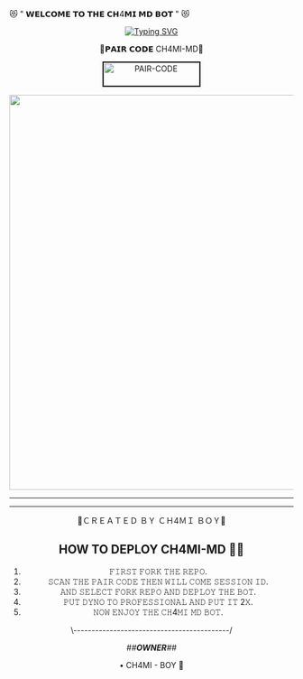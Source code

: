 😻 " 𝗪𝗘𝗟𝗖𝗢𝗠𝗘 𝗧𝗢 𝗧𝗛𝗘 𝗖𝗛4𝗠𝗜 𝗠𝗗 𝗕𝗢𝗧 " 😻


<div align="center">

     
 [![Typing SVG](https://readme-typing-svg.herokuapp.com?font=Rockstar-ExtraBold&color=F01&lines=CH4MI+MD+WATSAPP+USER+BOT)](https://git.io/typing-svg)



📍𝗣𝗔𝗜𝗥 𝗖𝗢𝗗𝗘 CH4MI-MD📍

<a href="https://pair-web-public.koyeb.app/"><img src="https://i.ibb.co/1G2gwG2/pair-code-btn-zusyco.png" alt="PAIR-CODE" border="2" width="170" height="41" ></a>


  <p align="center">
<a href="https://github.com/ch4miBOY/CH4MI-MD/new/main">
    <img src="https://i.ibb.co/xXZZQrk/a0cbc8b9a3873386.jpg"  width="700px">
</a>
<hr>

<hr>

🍁ＣＲＥＡＴＥＤ ＢＹ ＣＨ4ＭＩ ＢＯＹ🍁

## HOW TO DEPLOY CH4MI-MD 👨‍💻

1) 𝙵𝙸𝚁𝚂𝚃 𝙵𝙾𝚁𝙺 𝚃𝙷𝙴 𝚁𝙴𝙿𝙾.
2) 𝚂𝙲𝙰𝙽 𝚃𝙷𝙴 𝙿𝙰𝙸𝚁 𝙲𝙾𝙳𝙴 𝚃𝙷𝙴𝙽 𝚆𝙸𝙻𝙻 𝙲𝙾𝙼𝙴 𝚂𝙴𝚂𝚂𝙸𝙾𝙽 𝙸𝙳.
4) 𝙰𝙽𝙳 𝚂𝙴𝙻𝙴𝙲𝚃 𝙵𝙾𝚁𝙺 𝚁𝙴𝙿𝙾 𝙰𝙽𝙳 𝙳𝙴𝙿𝙻𝙾𝚈 𝚃𝙷𝙴 𝙱𝙾𝚃.
5) 𝙿𝚄𝚃 𝙳𝚈𝙽𝙾 𝚃𝙾 𝙿𝚁𝙾𝙵𝙴𝚂𝚂𝙸𝙾𝙽𝙰𝙻 𝙰𝙽𝙳 𝙿𝚄𝚃 𝙸𝚃 2𝚇.
6) 𝙽𝙾𝚆 𝙴𝙽𝙹𝙾𝚈 𝚃𝙷𝙴 𝙲𝙷4𝙼𝙸 𝙼𝙳 𝙱𝙾𝚃.


\\-------------------------------------------/



*##__OWNER__##*

• CH4MI - BOY 🍁



